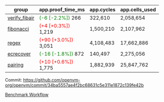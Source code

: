 | group | app.proof_time_ms | app.cycles | app.cells_used | leaf.proof_time_ms | leaf.cycles | leaf.cells_used |
| -- | -- | -- | -- | -- | -- | -- |
| [verify_fibair](https://github.com/openvm-org/openvm/blob/benchmark-results/benchmarks-pr/2140/verify_fibair-34ba5557ae4f2bc68631c5e311e1872c139fe42b.md) |<span style='color: green'>(-6 [-2.2%])</span> 266 |  322,610 |  2,058,654 |- | - | - |
| [fibonacci](https://github.com/openvm-org/openvm/blob/benchmark-results/benchmarks-pr/2140/fibonacci-34ba5557ae4f2bc68631c5e311e1872c139fe42b.md) |<span style='color: red'>(+4 [+0.3%])</span> 1,219 |  1,500,210 |  2,107,962 |- | - | - |
| [regex](https://github.com/openvm-org/openvm/blob/benchmark-results/benchmarks-pr/2140/regex-34ba5557ae4f2bc68631c5e311e1872c139fe42b.md) |<span style='color: red'>(+90 [+3.0%])</span> 3,051 |  4,108,483 |  17,662,886 |- | - | - |
| [ecrecover](https://github.com/openvm-org/openvm/blob/benchmark-results/benchmarks-pr/2140/ecrecover-34ba5557ae4f2bc68631c5e311e1872c139fe42b.md) |<span style='color: green'>(-16 [-1.8%])</span> 872 |  140,497 |  2,275,056 |- | - | - |
| [pairing](https://github.com/openvm-org/openvm/blob/benchmark-results/benchmarks-pr/2140/pairing-34ba5557ae4f2bc68631c5e311e1872c139fe42b.md) |<span style='color: red'>(+10 [+0.6%])</span> 1,775 |  1,882,939 |  25,847,762 |- | - | - |


Commit: https://github.com/openvm-org/openvm/commit/34ba5557ae4f2bc68631c5e311e1872c139fe42b

[Benchmark Workflow](https://github.com/openvm-org/openvm/actions/runs/17837238155)
